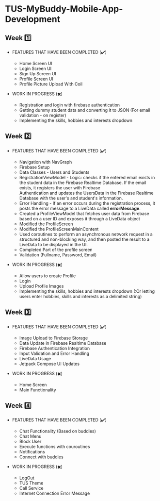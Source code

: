 # TUS-MyBuddy-Mobile-App-Development

## Week :one:
- FEATURES THAT HAVE BEEN COMPLETED (:heavy_check_mark:)
  - Home Screen UI
  - Login Screen UI
  - Sign Up Screen UI
  - Profile Screen UI
  - Profile Picture Upload With Coil

- WORK IN PROGRESS (:heavy_multiplication_x:)
  - Registration and login with firebase authentication
  - Getting dummy student data and converting it to JSON (For email validation - on register)
  - Implementing the skills, hobbies and interests dropdown 

## Week :two:
- FEATURES THAT HAVE BEEN COMPLETED (:heavy_check_mark:)
  - Navigation with NavGraph
  - Firebase Setup
  - Data Classes - Users and Students
  - RegistrationViewModel - Logic: checks if the entered email exists in the student data in the Firebase Realtime Database. If the email exists, it registers the user with Firebase     
    Authentication and updates the UsersData in the Firebase Realtime Database with the user's and student's information.
  - Error Handling - If an error occurs during the registration process, it posts the error message to a LiveData called **errorMessage**.
  - Created a ProfileViewModel that fetches user data from Firebase based on a user ID and exposes it through a LiveData object
  - Modified the ProfileScreen
  - Modified the ProfileScreenMainContent
  - Used coroutines to perform an asynchronous network request in a structured and non-blocking way, and then posted the result to a LiveData to be displayed in the UI.
  - Completed Part of the profile screen
  - Validation (Fullname, Password, Email)


- WORK IN PROGRESS (:heavy_multiplication_x:)
  - Allow users to create Profile
  - Login
  - Upload Profile Images
  - Implementing the skills, hobbies and interests dropdown (:Or letting users enter hobbies, skills and interests as a delimited string)

## Week :three:
- FEATURES THAT HAVE BEEN COMPLETED (:heavy_check_mark:)
  - Image Upload to Firebase Storage
  - Data Update in Firebase Realtime Database
  - Firebase Authentication Integration
  - Input Validation and Error Handling
  - LiveData Usage
  - Jetpack Compose UI Updates


- WORK IN PROGRESS (:heavy_multiplication_x:)
  - Home Screen
  - Main Functionality
 
## Week :four:
- FEATURES THAT HAVE BEEN COMPLETED (:heavy_check_mark:)
  - Chat Functionality (Based on buddies)
  - Chat Menu
  - Block User
  - Execute functions with couroutines
  - Notifications
  - Connect with buddies



- WORK IN PROGRESS (:heavy_multiplication_x:)
  - LogOut
  - TUS Theme
  - Call Service
  - Internet Connection Error Message
